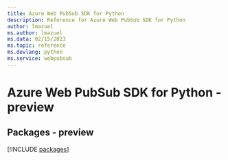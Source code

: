 ```yaml
---
title: Azure Web PubSub SDK for Python
description: Reference for Azure Web PubSub SDK for Python
author: lmazuel
ms.author: lmazuel
ms.data: 02/15/2023
ms.topic: reference
ms.devlang: python
ms.service: webpubsub
---
```

# Azure Web PubSub SDK for Python - preview
## Packages - preview
[!INCLUDE [packages](web-pubsub-index.md)]